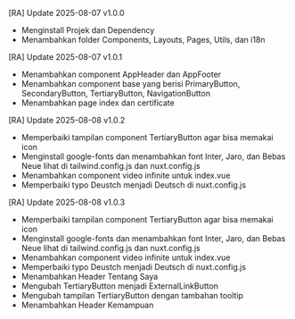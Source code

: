 [RA] Update 2025-08-07 v1.0.0
- Menginstall Projek dan Dependency
- Menambahkan folder Components, Layouts, Pages, Utils, dan i18n

[RA] Update 2025-08-07 v1.0.1
- Menambahkan component AppHeader dan AppFooter 
- Menambahkan component base yang berisi PrimaryButton, SecondaryButton, TertiaryButton, NavigationButton
- Menambahkan page index dan certificate

[RA] Update 2025-08-08 v1.0.2
- Memperbaiki tampilan component TertiaryButton agar bisa memakai icon
- Menginstall google-fonts dan menambahkan font Inter, Jaro, dan Bebas Neue lihat di tailwind.config.js dan nuxt.config.js
- Menambahkan component video infinite untuk index.vue
- Memperbaiki typo Deustch menjadi Deutsch di nuxt.config.js

[RA] Update 2025-08-08 v1.0.3
- Memperbaiki tampilan component TertiaryButton agar bisa memakai icon
- Menginstall google-fonts dan menambahkan font Inter, Jaro, dan Bebas Neue lihat di tailwind.config.js dan nuxt.config.js
- Menambahkan component video infinite untuk index.vue
- Memperbaiki typo Deustch menjadi Deutsch di nuxt.config.js
- Menambahkan Header Tentang Saya
- Mengubah TertiaryButton menjadi ExternalLinkButton
- Mengubah tampilan TertiaryButton dengan tambahan tooltip
- Menambahkan Header Kemampuan